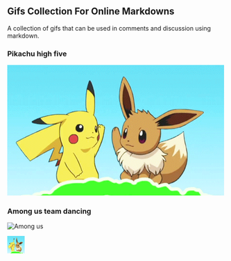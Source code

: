## Gifs Collection For Online Markdowns
A collection of gifs that can be used in comments and discussion using markdown.

### Pikachu high five
![Picachu Gif](https://github.com/Thejus5/Gifs/blob/main/Gifs/picachu.gif)

### Among us team dancing
![Among us]()

<img src="https://github.com/Thejus5/Gifs/blob/main/Gifs/picachu.gif" width="40" height="40" />

